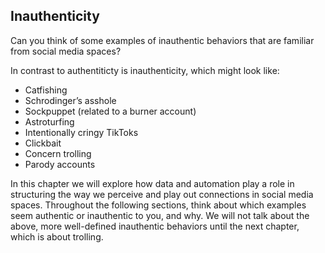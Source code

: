 ## Inauthenticity

Can you think of some examples of inauthentic behaviors that are familiar from social media spaces?

In contrast to authentiticty is inauthenticity, which might look like:
  - Catfishing
  - Schrodinger’s asshole
  - Sockpuppet (related to a burner account)
  - Astroturfing
  - Intentionally cringy TikToks
  - Clickbait
  - Concern trolling
  - Parody accounts

In this chapter we will explore how data and automation play a role in structuring the way we perceive and play out connections in social media spaces. Throughout the following sections, think about which examples seem authentic or inauthentic to you, and why. We will not talk about the above, more well-defined inauthentic behaviors until the next chapter, which is about trolling.
